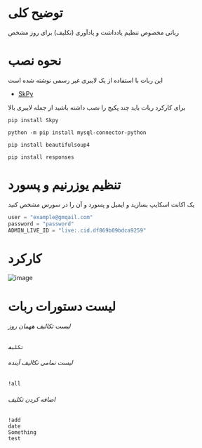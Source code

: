 # توضیح کلی
رباتی مخصوص تنظیم یادداشت و یادآوری (تکلیف) برای روز مشخص

# نحوه نصب

این ربات با استفاده از یک لایبری غیر رسمی نوشته شده است
- [SkPy](https://github.com/Terrance/SkPy#readme)

برای کارکرد ربات باید چند پکیج را نصب داشته باشید از جمله لایبری بالا

```
pip install Skpy
```
```
python -m pip install mysql-connector-python
```
```
pip install beautifulsoup4
```
```
pip install responses
```

# تنظیم یوزرنیم و پسورد

یک اکانت اسکایپ بسازید و ایمیل و پسورد و آن را در سورس مشخص کنید

```python
user = "example@gmqail.com"
password = "password"
ADMIN_LIVE_ID = "live:.cid.df869b09bdca9259"
````


# کارکرد

![image](https://user-images.githubusercontent.com/90097342/136155872-60750784-1298-4d85-8ab2-c2954e49a822.png)

# لیست دستورات ربات

###### لیست تکالیف ههمان روز
```
تکلیف
```

###### لیست تمامی تکالیف آینده

```
!all
```

###### اضافه کردن تکلیف
```
!add
date
Something
test
```
